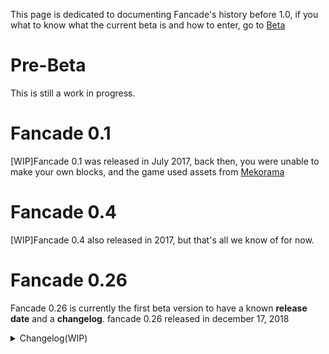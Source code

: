 This page is dedicated to documenting Fancade's history before 1.0, if you what to know what the current beta is and how to enter, go to [Beta](https://www.fancade.com/wiki/Beta.md)

# Pre-Beta

This is still a work in progress.

# Fancade 0.1

[WIP]Fancade 0.1 was released in July 2017, back then, you were unable to make your own blocks, and the game used assets from [Mekorama](https://en.wikipedia.org/wiki/Mekorama)

# Fancade 0.4

[WIP]Fancade 0.4 also released in 2017, but that's all we know of for now.

# Fancade 0.26

Fancade 0.26 is currently the first beta version to have a known **release date** and a **changelog**.
fancade 0.26 released in december 17, 2018 

<details>
<summary>Changelog(WIP)</summary>
<br>
the changelog is as follows:

New:

• Fangold gift for new users

• Camera toggle button for open block

• Building Help button link

• AZERTY and QWERTZ keyboard layouts

• Custom script template block

• Dinorama level: Two Towers

• Drive Mad level: Heavy Lifting

• Ditto level: Cornering

Changed:

• Merged Games and Play pages

• Improved in-game pause/lose/win dialog

• Can't edit built-in script blocks

• Variable names can't start with a number

• Get Position/Size/Velocity outputs 0,0,0 if no-object input (instead of undefined)

• Raycast outputs 0,0,0 and no-object if no hit (instead of undefined)

• Moved Constraints inventory folder into Physics

• Improved game preview timer indicator

• Improved "Need more Fangold" dialog

• Double sign-up email field

• Animated completion checkmark

• Center disk when tapped

• Lose on crash in Drive Mad

• No confetti for losers

Fixed:

• Crash when reusing custom inventory block that has other custom blocks inside

• Crash when closing paint-mode keyboard

• Crash if menu music stops when already stopped

• Missing inventory blocks after destroying custom block

• Custom inventory blocks stick around even if only used inside another unused block

• Wrong sound loops after app-switch

• Unresponsive menu after closing ad early

• Choppy level scroll (improved)

• Payout often shows "Unknown Game" (improved)

• Sometimes can't publish update to downloaded copy of your own game

• Win confetti sometimes doesn't show

• Can both like and dislike a game

• Disk with high score shows checkmark even if not won

• Payout is never cleared if sum is zero

• Menu dialog disappears after app-switch

• Impossible to read game description for some background colors

• Play/pause buttons can be obscured by 3D objects

• Wire sometimes routes wrong from custom multi-block

• And more
</details>